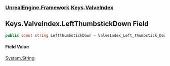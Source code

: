 ### [UnrealEngine.Framework](UnrealEngine_Framework.md 'UnrealEngine.Framework').[Keys](Keys.md 'UnrealEngine.Framework.Keys').[ValveIndex](Keys_ValveIndex.md 'UnrealEngine.Framework.Keys.ValveIndex')
## Keys.ValveIndex.LeftThumbstickDown Field
```csharp
public const string LeftThumbstickDown = ValveIndex_Left_Thumbstick_Down;
```
#### Field Value
[System.String](https://docs.microsoft.com/en-us/dotnet/api/System.String 'System.String')
